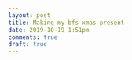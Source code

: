 ```yaml
---
layout: post
title: Making my bfs xmas present
date: 2019-10-19 1:51pm
comments: true
draft: true
---
```


